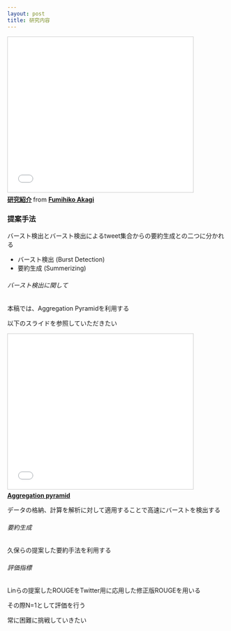 ```yaml
---
layout: post
title: 研究内容
---
```


<iframe src="//www.slideshare.net/slideshow/embed_code/key/AgVuFch8PJUmsB" width="425" height="355" frameborder="0" marginwidth="0" marginheight="0" scrolling="no" style="border:1px solid #CCC; border-width:1px; margin-bottom:5px; max-width: 100%;" allowfullscreen> </iframe> <div style="margin-bottom:5px"> <strong> <a href="//www.slideshare.net/anondroid5/ss-48538526" title="研究紹介" target="_blank">研究紹介</a> </strong> from <strong><a href="//www.slideshare.net/anondroid5" target="_blank">Fumihiko Akagi</a></strong> </div>

### 提案手法
バースト検出とバースト検出によるtweet集合からの要約生成との二つに分かれる

 - バースト検出 (Burst Detection) 
 - 要約生成 (Summerizing)

###### バースト検出に関して

本稿では、Aggregation Pyramidを利用する

以下のスライドを参照していただきたい

<iframe src="//www.slideshare.net/slideshow/embed_code/key/duY0RiP7SIr5Y7" width="425" height="355" frameborder="0" marginwidth="0" marginheight="0" scrolling="no" style="border:1px solid #CCC; border-width:1px; margin-bottom:5px; max-width: 100%;" allowfullscreen> </iframe> <div style="margin-bottom:5px"> <strong> <a href="//www.slideshare.net/anondroid5/aggregation-pyramid" title="Aggregation pyramid" target="_blank">Aggregation pyramid</a> </strong></div>

データの格納、計算を解析に対して適用することで高速にバーストを検出する

###### 要約生成

久保らの提案した要約手法を利用する

###### 評価指標

Linらの提案したROUGEをTwitter用に応用した修正版ROUGEを用いる

その際N=1として評価を行う

常に困難に挑戦していきたい
